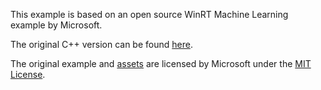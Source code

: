 This example is based on an open source WinRT Machine Learning example by
Microsoft.

The original C++ version can be found [here][cpp_example_link].

The original example and [assets][assets_link] are licensed by Microsoft under
the [MIT License][mit_license_link].

[assets_link]: https://github.com/dart-windows/dartwinrt/tree/main/packages/windows_ai/example/machinelearning/assets
[cpp_example_link]: https://github.com/microsoft/Windows-Machine-Learning/tree/02b586811c8beb1ae2208c8605393267051257ae/Samples/SqueezeNetObjectDetection/Desktop/cpp
[mit_license_link]: https://github.com/microsoft/Windows-Machine-Learning/blob/02b586811c8beb1ae2208c8605393267051257ae/LICENSE

